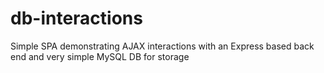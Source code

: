 # db-interactions
Simple SPA demonstrating AJAX interactions with an Express based back end and very simple MySQL DB for storage
